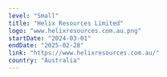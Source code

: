 ```yaml
---
level: "Small"
title: "Helix Resources Limited"
logo: "www.helixresources.com.au.png"
startDate: "2024-03-01"
endDate: "2025-02-28"
link: "https://www.helixresources.com.au/"
country: "Australia"
---
```

